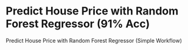 # Predict House Price with Random Forest Regressor (91% Acc)
Predict House Price with Random Forest Regressor (Simple Workflow)

